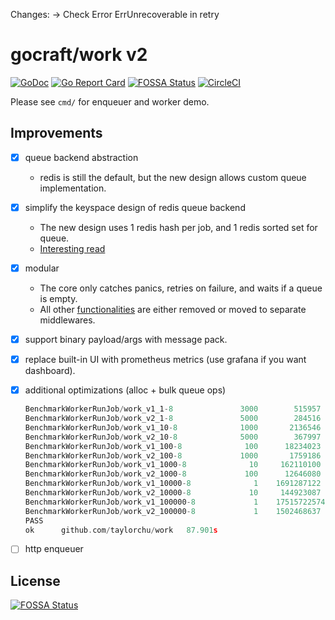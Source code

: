 Changes:
-> Check Error ErrUnrecoverable in retry

# gocraft/work v2

[![GoDoc](https://godoc.org/github.com/taylorchu/work?status.png)](https://godoc.org/github.com/taylorchu/work)
[![Go Report Card](https://goreportcard.com/badge/github.com/taylorchu/work)](https://goreportcard.com/report/github.com/taylorchu/work)
[![FOSSA Status](https://app.fossa.io/api/projects/git%2Bgithub.com%2Ftaylorchu%2Fwork.svg?type=shield)](https://app.fossa.io/projects/git%2Bgithub.com%2Ftaylorchu%2Fwork?ref=badge_shield)
[![CircleCI](https://circleci.com/gh/taylorchu/work.svg?style=svg)](https://circleci.com/gh/taylorchu/work)

Please see `cmd/` for enqueuer and worker demo.

## Improvements

- [x] queue backend abstraction
    - redis is still the default, but the new design allows custom queue implementation.
- [x] simplify the keyspace design of redis queue backend
    - The new design uses 1 redis hash per job, and 1 redis sorted set for queue.
    - [Interesting read](https://kirshatrov.com/2018/07/20/redis-job-queue/)
- [x] modular
    - The core only catches panics, retries on failure, and waits if a queue is empty.
    - All other [functionalities](https://kirshatrov.com/2019/01/03/state-of-background-jobs/)
      are either removed or moved to separate middlewares.
- [x] support binary payload/args with message pack.
- [x] replace built-in UI with prometheus metrics (use grafana if you want dashboard).
- [x] additional optimizations (alloc + bulk queue ops)
    ```go
    BenchmarkWorkerRunJob/work_v1_1-8         	    3000	    515957 ns/op
    BenchmarkWorkerRunJob/work_v2_1-8         	    5000	    284516 ns/op
    BenchmarkWorkerRunJob/work_v1_10-8        	    1000	   2136546 ns/op
    BenchmarkWorkerRunJob/work_v2_10-8        	    5000	    367997 ns/op
    BenchmarkWorkerRunJob/work_v1_100-8       	     100	  18234023 ns/op
    BenchmarkWorkerRunJob/work_v2_100-8       	    1000	   1759186 ns/op
    BenchmarkWorkerRunJob/work_v1_1000-8      	      10	 162110100 ns/op
    BenchmarkWorkerRunJob/work_v2_1000-8      	     100	  12646080 ns/op
    BenchmarkWorkerRunJob/work_v1_10000-8     	       1	1691287122 ns/op
    BenchmarkWorkerRunJob/work_v2_10000-8     	      10	 144923087 ns/op
    BenchmarkWorkerRunJob/work_v1_100000-8    	       1	17515722574 ns/op
    BenchmarkWorkerRunJob/work_v2_100000-8    	       1	1502468637 ns/op
    PASS
    ok  	github.com/taylorchu/work	87.901s
    ```
- [ ] http enqueuer


## License
[![FOSSA Status](https://app.fossa.io/api/projects/git%2Bgithub.com%2Ftaylorchu%2Fwork.svg?type=large)](https://app.fossa.io/projects/git%2Bgithub.com%2Ftaylorchu%2Fwork?ref=badge_large)
